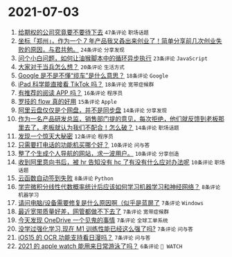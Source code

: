 # 2021-07-03

1. [给期权的公司究竟要不要待下去](https://www.v2ex.com/t/787259) `47条评论` `职场话题`
1. [坐标「郑州」，作为一个 7 年产品我又叒出来创业了！简单分享前几次创业失败的原因，与君共勉。](https://www.v2ex.com/t/787263) `24条评论` `分享发现`
1. [问个小白问题，如何让油猴脚本中的循环异步执行](https://www.v2ex.com/t/787256) `23条评论` `JavaScript`
1. [大家对于当兵怎么想？](https://www.v2ex.com/t/787278) `20条评论` `生活方式`
1. [Google 是不是不懂“缆车”是什么意思？](https://www.v2ex.com/t/787270) `18条评论` `Google`
1. [iPad 科学能直接看 TikTok 吗？](https://www.v2ex.com/t/787254) `18条评论` `宽带症候群`
1. [有推荐的阅读 APP 吗？](https://www.v2ex.com/t/787310) `16条评论` `程序员`
1. [罗技的 flow 真的好用](https://www.v2ex.com/t/787272) `15条评论` `Apple`
1. [阿里云盘仅仅是个网盘，并不是同步盘](https://www.v2ex.com/t/787258) `14条评论` `分享发现`
1. [作为一名产品研发总监，销售部门提的意见，每次拒绝，他们就反馈到老板那里去了，老板就认为我们不配合！怎么破？](https://www.v2ex.com/t/787251) `14条评论` `职场话题`
1. [发现一个惊天大秘密](https://www.v2ex.com/t/787252) `12条评论` `程序员`
1. [只需要打电话的功能机买哪个好？](https://www.v2ex.com/t/787286) `10条评论` `问与答`
1. [整了个生成个人导航的网站，求一波用户。](https://www.v2ex.com/t/787266) `10条评论` `分享创造`
1. [收到阿里意向书后，被 hr 告知没有 hc 了有没有什么应对办法呢](https://www.v2ex.com/t/787255) `10条评论` `职场话题`
1. [云函数自动签到失败](https://www.v2ex.com/t/787287) `8条评论` `Python`
1. [学完微积分线性代数概率统计后应该如何学习机器学习和神经网络？](https://www.v2ex.com/t/787261) `8条评论` `机器学习`
1. [请问电脑/设备需要修复是什么原因啊（似乎是蓝屏了](https://www.v2ex.com/t/787304) `7条评论` `Windows`
1. [最近宽带质量好差，网管都做不下去了](https://www.v2ex.com/t/787299) `7条评论` `宽带症候群`
1. [今天发现 OneDrive 一个见鬼的事情](https://www.v2ex.com/t/787285) `7条评论` `全球工单系统`
1. [没学过强化学习,现在 M1 训练性能已经这么强了吗?](https://www.v2ex.com/t/787271) `7条评论` `问与答`
1. [iOS15 的 OCR 功能支持看日漫吗？](https://www.v2ex.com/t/787257) `7条评论` `问与答`
1. [2021 的 apple watch 能用来日常游泳了吗？](https://www.v2ex.com/t/787297) `6条评论` ` WATCH`
